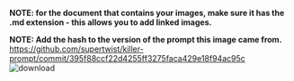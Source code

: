 **NOTE: for the document that contains your images, make sure it has the .md extension - this allows you to add linked images.**

**NOTE: Add the hash to the version of the prompt this image came from.**
https://github.com/supertwist/killer-prompt/commit/395f88ccf22d4255ff3275faca429e18f94ac95c
![download](https://github.com/user-attachments/assets/fb210db8-0eb1-49bc-8f05-c687c3e330b2)
